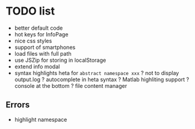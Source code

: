 # TODO list

- better default code
- hot keys for InfoPage
- nice css styles
- support of smartphones
- load files with full path
- use JSZip for storing in localStorage
- extend info modal
- syntax highlights heta for `abstract namespace xxx`
? not to display output.log
? autocomplete in heta syntax
? Matlab highliting support
? console at the bottom
? file content manager

## Errors

- highlight namespace


